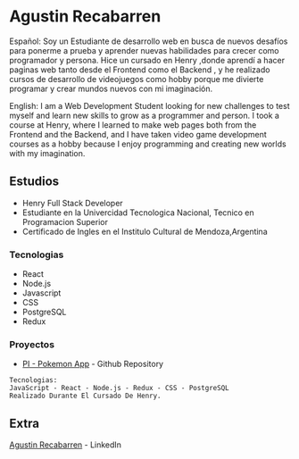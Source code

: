 # Agustin Recabarren

Español:
Soy un Estudiante de desarrollo web en busca de nuevos desafíos para ponerme a prueba y aprender nuevas habilidades para crecer como programador y persona. Hice un cursado en Henry ,donde aprendí a hacer paginas web tanto desde el Frontend como el Backend , y he realizado cursos de desarrollo de videojuegos como hobby porque me divierte programar y crear mundos nuevos con mi imaginación.

English:
I am a Web Development Student looking for new challenges to test myself and learn new skills to grow as a programmer and person. I took a course at Henry, where I learned to make web pages both from the Frontend and the Backend, and I have taken video game development courses as a hobby because I enjoy programming and creating new worlds with my imagination.

## Estudios
 * Henry Full Stack Developer
 * Estudiante en la Univercidad Tecnologica Nacional, Tecnico en Programacion Superior
 * Certificado de Ingles en el Institulo Cultural de Mendoza,Argentina

### Tecnologias

* React 
* Node.js 
* Javascript 
* CSS 
* PostgreSQL 
* Redux

### Proyectos

* [PI - Pokemon App](https://github.com/AgusReka/PI-Pokemon-main) - Github Repository
```
Tecnologias:
JavaScript - React - Node.js - Redux - CSS - PostgreSQL
Realizado Durante El Cursado De Henry.
```
## Extra

[Agustin Recabarren](https://www.linkedin.com/in/agustin-recabarren-b163a1237/) -  LinkedIn

